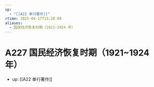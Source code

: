 ```yaml
---
up:
  - "[[A22 单行著作]]"
ctime: 2025-04-17T15:20:08
aliases:
  - 国民经济恢复时期（1921~1924 年）
---
```


# A227 国民经济恢复时期（1921~1924 年）

- up: [[A22 单行著作]]
